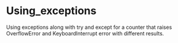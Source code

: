 # Using_exceptions
Using exceptions along with try and except for a counter that raises OverflowError and KeyboardInterrupt error with different results.  
